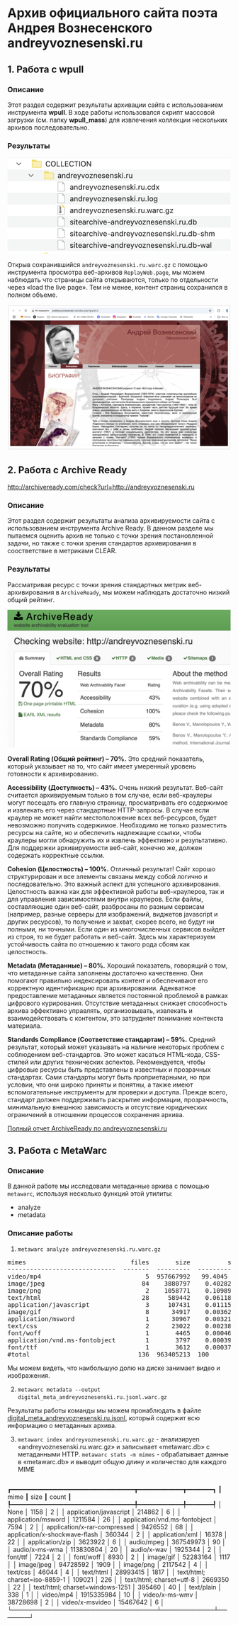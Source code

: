 # Архив официального сайта поэта Андрея Вознесенского andreyvoznesenski.ru

## 1. Работа с wpull

### Описание

Этот раздел содержит результаты архивации сайта с использованием инструмента **wpull**.
В ходе работы использовался скрипт массовой загрузки (см. папку **wpull_mass**) для извлечения коллекции нескольких архивов последовательно. 

### Результаты

[![Результаты загрузки wpull](./andreyvoznesenski.ru.png)](./replay-web-page.png)

Открыв сохранившийся `andreyvoznesenski.ru.warc.gz` с помощью инструмента просмотра веб-архивов `ReplayWeb.page`, мы можем наблюдать что страницы сайта открываются, только по отдельности через «load the live page». Тем не менее, контент страниц сохранился в полном объеме.

[![Результаты загрузки replaywebpage](./replaywebpage_andreyvoznesensky.png)](./replaywebpage_andreyvoznesensky.png)

## 2. Работа с Archive Ready
http://archiveready.com/check?url=http://andreyvoznesenski.ru

### Описание

Этот раздел содержит результаты анализа архивируемости  сайта с использованием инструмента Archive Ready. В данном разделе мы пытаемся оценить архив не только с точки зрения постановленной задачи, но также с точки зрения стандартов архивирования в соостветствие в метриками CLEAR.

### Результаты

Рассматривая ресурс с точки зрения стандартных метрик веб-архивирования в `ArchiveReady`, мы можем наблюдать достаточно низкий общий рейтинг.

[![Результаты анализа CLEAR](./AR_andreyvoznesenski.ru.png)](./AR_andreyvoznesenski.ru.png)

**Overall Rating (Общий рейтинг) – 70%.** Это средний показатель, который указывает на то, что сайт имеет умеренный уровень готовности к архивированию.

**Accessibility (Доступность) – 43%.** Очень низкий результат. Веб-сайт считается архивируемым только в том случае, если веб-краулеры могут посещать его главную страницу, просматривать его содержимое и извлекать его через стандартные HTTP-запросы. В случае если краулер не может найти местоположение всех веб-ресурсов, будет невозможно получить содержимое. Необходимо не только разместить ресурсы на сайте, но и обеспечить надлежащие ссылки, чтобы краулеры могли обнаружить их и извлечь эффективно и результативно. Для поддержки архивируемости веб-сайт, конечно же, должен содержать корректные ссылки.

**Cohesion (Целостность) – 100%.** Отличный результат! Сайт хорошо структурирован и все элементы связаны между собой логично и последовательно. Это важный аспект для успешного архивирования. Целостность важна как для эффективной работы веб-краулеров, так и для управления зависимостями внутри краулеров. Если файлы, составляющие один веб-сайт, разбросаны по разным сервисам (например, разные серверы для изображений, виджетов javascript и других ресурсов), то получение и захват, скорее всего, не будут ни полными, ни точными. Если один из многочисленных сервисов выйдет из строя, то не будет работать и веб-сайт. Здесь мы характеризуем устойчивость сайта по отношению к такого рода сбоям как целостность.

**Metadata (Метаданные) – 80%.** Хороший показатель, говорящий о том, что метаданные сайта заполнены достаточно качественно. Они помогают правильно индексировать контент и обеспечивают его корректную идентификацию при архивировании. Адекватное предоставление метаданных является постоянной проблемой в рамках цифрового курирования. Отсутствие метаданных снижает способность архива эффективно управлять, организовывать, извлекать и взаимодействовать с контентом, это затрудняет понимание контекста материала.

**Standards Compliance (Соответствие стандартам) – 59%.** Средний результат, который может указывать на наличие некоторых проблем с соблюдением веб-стандартов. Это может касаться HTML-кода, CSS-стилей или других технических аспектов. Рекомендуется, чтобы цифровые ресурсы быть представлены в известных и прозрачных стандартах. Сами стандарты могут быть проприетарными, но при условии, что они широко приняты и понятны, а также имеют вспомогательные инструменты для проверки и доступа. Прежде всего, стандарт должен поддерживать раскрытие информации, прозрачность, минимальную внешнюю зависимость и отсутствие юридических ограничений в отношении процессов сохранения архива.


[Полный отчет ArchiveReady по andreyvoznesenski.ru](./AR_andreyvoznesenski.ru.pdf)


## 3. Работа с MetaWarc

### Описание


В данной работе мы исследовали метаданные архива с помощью `metawarc`, используя несколько функций этой утилиты:
- analyze
- metadata


### Описание работы

1. `metawarc analyze andreyvoznesenski.ru.warc.gz`
<pre>
mimes                            files       size          share
-----------------------------  -------  ---------  -------------
video/mp4                            5  957667992   99.4045
image/jpeg                          84    3880797    0.402821
image/png                            2    1058771    0.109899
text/html                           28     589442    0.0611832
application/javascript               3     107431    0.0111512
image/gif                            8      34917    0.00362433
application/msword                   1      30967    0.00321433
text/css                             2      23022    0.00238965
font/woff                            1       4465    0.00046346
application/vnd.ms-fontobject        1       3797    0.000394123
font/ttf                             1       3612    0.00037492
#total                             136  963405213  100
</pre>

Мы можем видеть, что наибольшую долю на диске занимает видео и изображения. 

2. `metawarc metadata --output digital_meta_andreyvoznesenski.ru.jsonl.warc.gz`


Результаты работы команды мы можем пронаблюдать в файле [digital_meta_andreyvoznesenski.ru.jsonl](./digital_meta_andreyvoznesenski.ru.jsonl), который содержит всю информацию о метаданных архива.

3. `metawarc index andreyvoznesenski.ru.warc.gz` - анализируеn «andreyvoznesenski.ru.warc.gz» и записывает «metawarc.db» с метаданными HTTP.
   `metawarc stats -m mimes` - обрабатывает данные в «metawarc.db» и выводит общую длину и количество для каждого MIME
   <pre>
┏━━━━━━━━━━━━━━━━━━━━━━━━━━━━━━━━━┳━━━━━━━━━━━━┳━━━━━━━┓
┃ mime                            ┃ size       ┃ count ┃
┡━━━━━━━━━━━━━━━━━━━━━━━━━━━━━━━━━╇━━━━━━━━━━━━╇━━━━━━━┩
│ None                            │ 1158       │     2 │
│ application/javascript          │ 214862     │     6 │
│ application/msword              │ 1211584    │    26 │
│ application/vnd.ms-fontobject   │ 7594       │     2 │
│ application/x-rar-compressed    │ 9426552    │    68 │
│ application/x-shockwave-flash   │ 360344     │     2 │
│ application/xml                 │ 16378      │    22 │
│ application/zip                 │ 3623922    │     6 │
│ audio/mpeg                      │ 367549973  │    90 │
│ audio/x-ms-wma                  │ 113830804  │    20 │
│ audio/x-wav                     │ 1925344    │     2 │
│ font/ttf                        │ 7224       │     2 │
│ font/woff                       │ 8930       │     2 │
│ image/gif                       │ 52283164   │  1117 │
│ image/jpeg                      │ 94728592   │  1909 │
│ image/png                       │ 2117542    │     4 │
│ text/css                        │ 46044      │     4 │
│ text/html                       │ 28993415   │  1817 │
│ text/html; charset=iso-8859-1   │ 109021     │   226 │
│ text/html; charset=utf-8        │ 2669350    │    22 │
│ text/html; charset=windows-1251 │ 395460     │    40 │
│ text/plain                      │ 338        │     1 │
│ video/mp4                       │ 1915335984 │    10 │
│ video/x-ms-wmv                  │ 38728698   │     2 │
│ video/x-msvideo                 │ 15467642   │     6 │
└─────────────────────────────────┴────────────┴───────┘
</pre>

